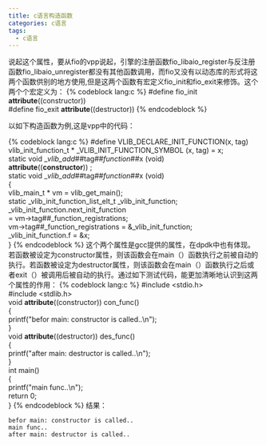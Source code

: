 ```yaml
---
title: c语言构造函数
categories: c语言
tags:
  - c语言
---
```

说起这个属性，要从fio的vpp说起，引擎的注册函数fio_libaio_register与反注册函数fio_libaio_unregister都没有其他函数调用，而fio又没有以动态库的形式将这两个函数供别的地方使用,但是这两个函数有宏定义fio_init和fio_exit来修饰。这个两个个宏定义为：
{% codeblock lang:c %}
#define fio_init __attribute__((constructor))  
#define fio_exit __attribute__((destructor))
{% endcodeblock %}

以如下构造函数为例,这是vpp中的代码：

{% codeblock lang:c %}
#define VLIB_DECLARE_INIT_FUNCTION(x, tag)                      \
vlib_init_function_t * _VLIB_INIT_FUNCTION_SYMBOL (x, tag) = x; \
static void __vlib_add_##tag##_function_##x (void)              \
    __attribute__((__constructor__)) ;                          \
static void __vlib_add_##tag##_function_##x (void)              \
{                                                               \
 vlib_main_t * vm = vlib_get_main();                            \
 static _vlib_init_function_list_elt_t _vlib_init_function;     \
 _vlib_init_function.next_init_function                         \
    = vm->tag##_function_registrations;                         \
  vm->tag##_function_registrations = &_vlib_init_function;      \
 _vlib_init_function.f = &x;                                    \
}
{% endcodeblock %}
这个两个属性是gcc提供的属性，在dpdk中也有体现。若函数被设定为constructor属性，则该函数会在main（）函数执行之前被自动的执行。若函数被设定为destructor属性，则该函数会在main（）函数执行之后或者exit（）被调用后被自动的执行。通过如下测试代码，能更加清晰地认识到这两个属性的作用：
{% codeblock lang:c %}
#include <stdio.h>  
#include <stdlib.h>  
void __attribute__((constructor)) con_func()  
{  
    printf("befor main: constructor is called..\n");  
}  
void __attribute__((destructor)) des_func()  
{  
    printf("after main: destructor is called..\n");  
}  
int main()  
{  
    printf("main func..\n");  
    return 0;  
}
{% endcodeblock %}
结果：
```
befor main: constructor is called..  
main func..  
after main: destructor is called..
```
